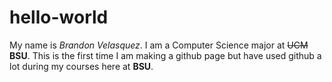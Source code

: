 # hello-world
My name is *Brandon Velasquez*. I am a Computer Science major at ~~UCM~~ **BSU**. This is the first time I am making a github page but have used github a lot during my courses here at **BSU**.
